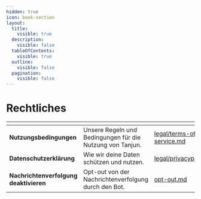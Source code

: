 ```yaml
---
hidden: true
icon: book-section
layout:
  title:
    visible: true
  description:
    visible: false
  tableOfContents:
    visible: true
  outline:
    visible: false
  pagination:
    visible: false
---
```


# Rechtliches

<table data-view="cards" data-full-width="false"><thead><tr><th></th><th></th><th data-hidden data-card-target data-type="content-ref"></th></tr></thead><tbody><tr><td><strong>Nutzungsbedingungen</strong></td><td>Unsere Regeln und Bedingungen für die Nutzung von Tanjun.</td><td><a href="legal/terms-of-service.md">legal/terms-of-service.md</a></td></tr><tr><td><strong>Datenschutzerklärung</strong></td><td>Wie wir deine Daten schützen und nutzen.</td><td><a href="legal/privacypolicy.md">legal/privacypolicy.md</a></td></tr><tr><td><strong>Nachrichtenverfolgung deaktivieren</strong>    </td><td>Opt-out von der Nachrichtenverfolgung durch den Bot.</td><td><a href="docs/opt-out.md">opt-out.md</a></td></tr></tbody></table>
